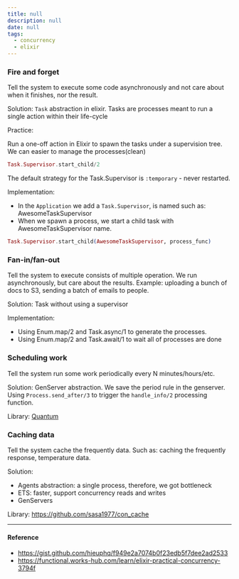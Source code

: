 ```yaml
---
title: null
description: null
date: null
tags:
  - concurrency
  - elixir
---
```


### Fire and forget

Tell the system to execute some code asynchronously and not care about when it finishes, nor the result.

Solution: `Task` abstraction in elixir. Tasks are processes meant to run a single action within their life-cycle

Practice:

Run a one-off action in Elixir to spawn the tasks under a supervision tree. We can easier to manage the processes(clean)

```elixir
Task.Supervisor.start_child/2
```

The default strategy for the Task.Supervisor is `:temporary` - never restarted.

Implementation:

- In the `Application` we add a `Task.Supervisor`, is named such as: AwesomeTaskSupervisor
- When we spawn a process, we start a child task with AwesomeTaskSupervisor name.

```elixir
Task.Supervisor.start_child(AwesomeTaskSupervisor, process_func)
```

### Fan-in/fan-out

Tell the system to execute consists of multiple operation. We run asynchronously, but care about the results. Example: uploading a bunch of docs to S3, sending a batch of emails to people.

Solution: Task without using a supervisor

Implementation:

- Using Enum.map/2 and Task.async/1 to generate the processes.
- Using Enum.map/2 and Task.await/1 to wait all of processes are done

### Scheduling work

Tell the system run some work periodically every N minutes/hours/etc.

Solution: GenServer abstraction. We save the period rule in the genserver. Using `Process.send_after/3` to trigger the `handle_info/2` processing function.

Library: [Quantum](https://github.com/quantum-elixir/quantum-core)

### Caching data

Tell the system cache the frequently data. Such as: caching the frequently response, temperature data.

Solution:

- Agents abstraction: a single process, therefore, we got bottleneck
- ETS: faster, support concurrency reads and writes
- GenServers

Library: https://github.com/sasa1977/con_cache

---

#### Reference

- https://gist.github.com/hieuphq/f949e2a7074b0f23edb5f7dee2ad2533
- https://functional.works-hub.com/learn/elixir-practical-concurrency-3794f
